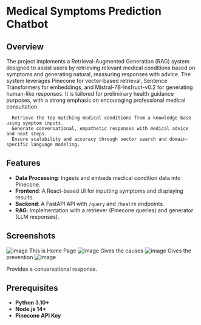 # Medical Symptoms Prediction Chatbot

## Overview
The project implements a Retrieval-Augmented Generation (RAG) system designed to assist users by retrieving relevant medical conditions based on symptoms and generating natural, reassuring responses with advice. The system leverages Pinecone for vector-based retrieval, Sentence Transformers for embeddings, and Mistral-7B-Insfruct-v0.2 for generating human-like responses. It is tailored for preliminary health guidance purposes, with a strong emphasis on encouraging professional medical consultation. 

      Retrieve the top matching medical conditions from a knowledge base using symptom inputs. 
      Generate conversational, empathetic responses with medical advice and next steps. 
      Ensure scalability and accuracy through vector search and domain-specific language modeling. 
     

## Features
- **Data Processing**: Ingests and embeds medical condition data into Pinecone.
- **Frontend**: A React-based UI for inputting symptoms and displaying results.
- **Backend**: A FastAPI API with `/query` and `/health` endpoints.
- **RAG**: Implementation with a retriever (Pinecone queries) and generator (LLM responses).
## Screenshots
![image](https://github.com/user-attachments/assets/f16a1667-38de-41d5-abcc-a5479dda46a0)
This is Home Page
![image](https://github.com/user-attachments/assets/3486fe6e-747a-4d51-8f63-6bac7968f4e8)
Gives the causes
![image](https://github.com/user-attachments/assets/03b0a186-fda4-4a20-a191-1ed80a48a480)
Gives the prevention
![image](https://github.com/user-attachments/assets/3c46b094-c705-40fd-9e6d-c85a2cd138a0)

Provides a conversational response.



## Prerequisites
- **Python 3.10+**
- **Node.js 14+**
- **Pinecone API Key** 

